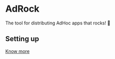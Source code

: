 # AdRock

The tool for distributing AdHoc apps that rocks! 🤘

## Setting up

[Know more](./SETUP.md)


